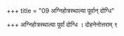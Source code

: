 +++
title = "09 अग्निहोत्रस्थाल्या पूर्वान् दोग्धि"

+++
अग्निहोत्रस्थाल्या पूर्वां दोग्धि । दोहनेनोत्तराम् ९